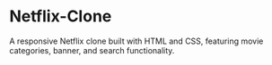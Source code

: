 # Netflix-Clone
A responsive Netflix clone built with HTML and CSS, featuring movie categories, banner, and search functionality.
